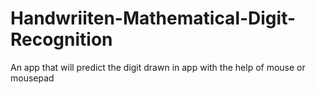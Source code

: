 # Handwriiten-Mathematical-Digit-Recognition
An app that will predict the digit drawn in app with the help of mouse or mousepad
